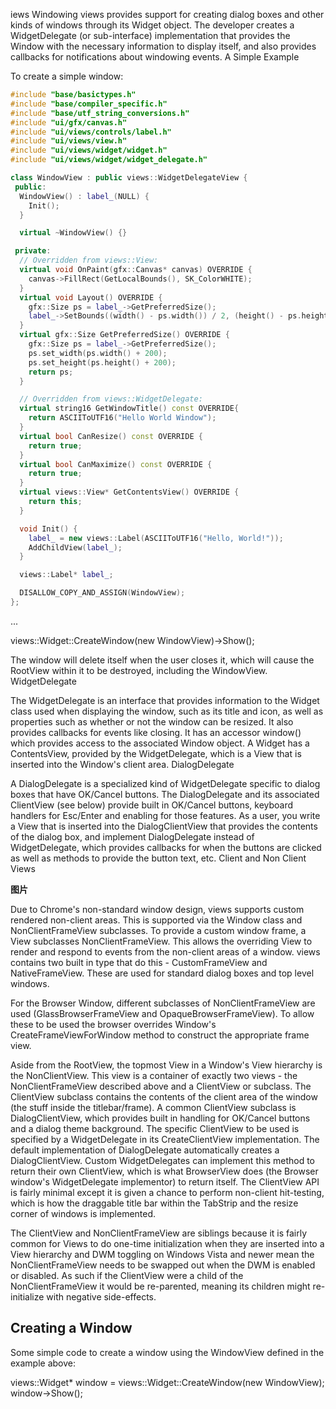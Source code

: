 iews Windowing
views provides support for creating dialog boxes and other kinds of windows through its Widget object. The developer creates a WidgetDelegate (or sub-interface) implementation that provides the Window with the necessary information to display itself, and also provides callbacks for notifications about windowing events.
A Simple Example

To create a simple window:
```c++
#include "base/basictypes.h"
#include "base/compiler_specific.h"
#include "base/utf_string_conversions.h"
#include "ui/gfx/canvas.h"
#include "ui/views/controls/label.h"
#include "ui/views/view.h"
#include "ui/views/widget/widget.h"
#include "ui/views/widget/widget_delegate.h"

class WindowView : public views::WidgetDelegateView {
 public:
  WindowView() : label_(NULL) {
    Init();
  }

  virtual ~WindowView() {}

 private:
  // Overridden from views::View:
  virtual void OnPaint(gfx::Canvas* canvas) OVERRIDE {
    canvas->FillRect(GetLocalBounds(), SK_ColorWHITE);
  }
  virtual void Layout() OVERRIDE {
    gfx::Size ps = label_->GetPreferredSize();
    label_->SetBounds((width() - ps.width()) / 2, (height() - ps.height()) / 2, ps.width(), ps.height());
  }
  virtual gfx::Size GetPreferredSize() OVERRIDE {
    gfx::Size ps = label_->GetPreferredSize();
    ps.set_width(ps.width() + 200);
    ps.set_height(ps.height() + 200);
    return ps;
  }

  // Overridden from views::WidgetDelegate:
  virtual string16 GetWindowTitle() const OVERRIDE{
    return ASCIIToUTF16("Hello World Window");
  }
  virtual bool CanResize() const OVERRIDE {
    return true;
  }
  virtual bool CanMaximize() const OVERRIDE {
    return true;
  }
  virtual views::View* GetContentsView() OVERRIDE {
    return this;
  }

  void Init() {
    label_ = new views::Label(ASCIIToUTF16("Hello, World!"));
    AddChildView(label_);
  }

  views::Label* label_;

  DISALLOW_COPY_AND_ASSIGN(WindowView);
};
```
...

views::Widget::CreateWindow(new WindowView)->Show();

The window will delete itself when the user closes it, which will cause the RootView within it to be destroyed, including the WindowView.
WidgetDelegate

The WidgetDelegate is an interface that provides information to the Widget class used when displaying the window, such as its title and icon, as well as properties such as whether or not the window can be resized. It also provides callbacks for events like closing. It has an accessor window() which provides access to the associated Window object. A Widget has a ContentsView, provided by the WidgetDelegate, which is a View that is inserted into the Window's client area.
DialogDelegate

A DialogDelegate is a specialized kind of WidgetDelegate specific to dialog boxes that have OK/Cancel buttons. The DialogDelegate and its associated ClientView (see below) provide built in OK/Cancel buttons, keyboard handlers for Esc/Enter and enabling for those features. As a user, you write a View that is inserted into the DialogClientView that provides the contents of the dialog box, and implement DialogDelegate instead of WidgetDelegate, which provides callbacks for when the buttons are clicked as well as methods to provide the button text, etc.
Client and Non Client Views

**图片**

Due to Chrome's non-standard window design, views supports custom rendered non-client areas. This is supported via the Window class and NonClientFrameView subclasses. To provide a custom window frame, a View subclasses NonClientFrameView. This allows the overriding View to render and respond to events from the non-client areas of a window. views contains two built in type that do this - CustomFrameView and NativeFrameView. These are used for standard dialog boxes and top level windows.

For the Browser Window, different subclasses of NonClientFrameView are used (GlassBrowserFrameView and OpaqueBrowserFrameView). To allow these to be used the browser overrides Window's CreateFrameViewForWindow method to construct the appropriate frame view.

Aside from the RootView, the topmost View in a Window's View hierarchy is the NonClientView. This view is a container of exactly two views - the NonClientFrameView described above and a ClientView or subclass. The ClientView subclass contains the contents of the client area of the window (the stuff inside the titlebar/frame). A common ClientView subclass is DialogClientView, which provides built in handling for OK/Cancel buttons and a dialog theme background. The specific ClientView to be used is specified by a WidgetDelegate in its CreateClientView implementation. The default implementation of DialogDelegate automatically creates a DialogClientView. Custom WidgetDelegates can implement this method to return their own ClientView, which is what BrowserView does (the Browser window's WidgetDelegate implementor) to return itself. The ClientView API is fairly minimal except it is given a chance to perform non-client hit-testing, which is how the draggable title bar within the TabStrip and the resize corner of windows is implemented.

The ClientView and NonClientFrameView are siblings because it is fairly common for Views to do one-time initialization when they are inserted into a View hierarchy and DWM toggling on Windows Vista and newer mean the NonClientFrameView needs to be swapped out when the DWM is enabled or disabled. As such if the ClientView were a child of the NonClientFrameView it would be re-parented, meaning its children might re-initialize with negative side-effects.

## Creating a Window

Some simple code to create a window using the WindowView defined in the example above:

views::Widget* window = views::Widget::CreateWindow(new WindowView);
window->Show();